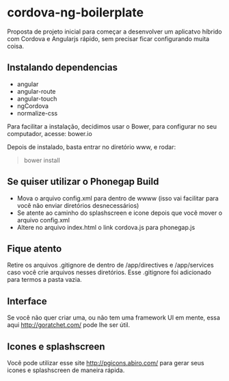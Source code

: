 # cordova-ng-boilerplate
Proposta de projeto inicial para começar a desenvolver um aplicatvo híbrido com Cordova e Angularjs rápido, sem precisar ficar configurando muita coisa.

## Instalando dependencias

- angular
- angular-route
- angular-touch
- ngCordova
- normalize-css

Para facilitar a instalação, decidimos usar o Bower, para configurar no seu computador, acesse: bower.io

Depois de instalado, basta entrar no diretório www, e rodar:
> bower install

## Se quiser utilizar o Phonegap Build
- Mova o arquivo config.xml para dentro de wwww (isso vai facilitar para você não enviar diretórios desnecessários)
- Se atente ao caminho do splashscreen e icone depois que você mover o arquivo config.xml
- Altere no arquivo index.html o link cordova.js para phonegap.js

## Fique atento
Retire os arquivos .gitignore de dentro de /app/directives e /app/services caso você crie arquivos nesses diretórios. Esse .gitignore foi adicionado para termos a pasta vazia.

## Interface
Se você não quer criar uma, ou não tem uma framework UI em mente, essa aqui http://goratchet.com/ pode lhe ser útil.

## Icones e splashscreen
Você pode utilizar esse site http://pgicons.abiro.com/ para gerar seus icones e splashscreen de maneira rápida.